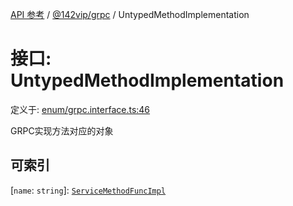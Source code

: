 [API 参考](../../../index.md) / [@142vip/grpc](../index.md) / UntypedMethodImplementation

# 接口: UntypedMethodImplementation

定义于: [enum/grpc.interface.ts:46](https://github.com/142vip/core-x/blob/b6807ccf6c96718daee70c368eee9968a0b34d48/packages/grpc/src/enum/grpc.interface.ts#L46)

GRPC实现方法对应的对象

## 可索引

\[`name`: `string`\]: [`ServiceMethodFuncImpl`](../type-aliases/ServiceMethodFuncImpl.md)
